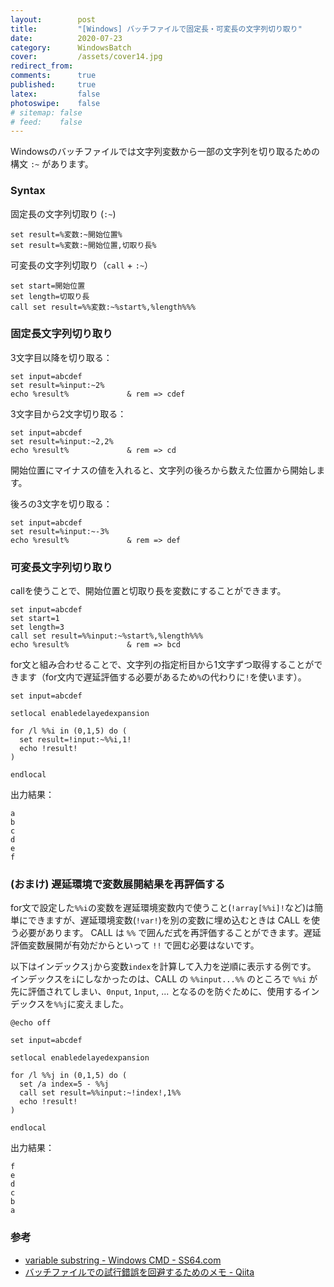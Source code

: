 ```yaml
---
layout:        post
title:         "[Windows] バッチファイルで固定長・可変長の文字列切り取り"
date:          2020-07-23
category:      WindowsBatch
cover:         /assets/cover14.jpg
redirect_from:
comments:      true
published:     true
latex:         false
photoswipe:    false
# sitemap: false
# feed:    false
---
```


Windowsのバッチファイルでは文字列変数から一部の文字列を切り取るための構文 `:~` があります。

### Syntax

固定長の文字列切取り (`:~`)

```batch
set result=%変数:~開始位置%
set result=%変数:~開始位置,切取り長%
```

可変長の文字列切取り（`call` + `:~`）

```batch
set start=開始位置
set length=切取り長
call set result=%%変数:~%start%,%length%%%
```

### 固定長文字列切り取り

3文字目以降を切り取る：

```batch
set input=abcdef
set result=%input:~2%
echo %result%             & rem => cdef
```

3文字目から2文字切り取る：

```batch
set input=abcdef
set result=%input:~2,2%
echo %result%             & rem => cd
```

開始位置にマイナスの値を入れると、文字列の後ろから数えた位置から開始します。

後ろの3文字を切り取る：

```batch
set input=abcdef
set result=%input:~-3%
echo %result%             & rem => def
```

### 可変長文字列切り取り

callを使うことで、開始位置と切取り長を変数にすることができます。

```batch
set input=abcdef
set start=1
set length=3
call set result=%%input:~%start%,%length%%%
echo %result%             & rem => bcd
```

for文と組み合わせることで、文字列の指定桁目から1文字ずつ取得することができます（for文内で遅延評価する必要があるため`%`の代わりに`!`を使います）。

```batch
set input=abcdef

setlocal enabledelayedexpansion

for /l %%i in (0,1,5) do (
  set result=!input:~%%i,1!
  echo !result!
)

endlocal
```

出力結果：

```output
a
b
c
d
e
f
```

### (おまけ) 遅延環境で変数展開結果を再評価する

for文で設定した`%%i`の変数を遅延環境変数内で使うこと(`!array[%%i]!`など)は簡単にできますが、遅延環境変数(`!var!`)を別の変数に埋め込むときは CALL を使う必要があります。
CALL は `%%` で囲んだ式を再評価することができます。遅延評価変数展開が有効だからといって `!!` で囲む必要はないです。

以下はインデックス`j`から変数`index`を計算して入力を逆順に表示する例です。
インデックスを`i`にしなかったのは、CALL の `%%input...%%` のところで `%%i` が先に評価されてしまい、`0nput`, `1nput`, ... となるのを防ぐために、使用するインデックスを`%%j`に変えました。

```batch
@echo off

set input=abcdef

setlocal enabledelayedexpansion

for /l %%j in (0,1,5) do (
  set /a index=5 - %%j
  call set result=%%input:~!index!,1%%
  echo !result!
)

endlocal
```

出力結果：

```output
f
e
d
c
b
a
```


### 参考

- [variable substring - Windows CMD - SS64.com](https://ss64.com/nt/syntax-substring.html)
- [バッチファイルでの試行錯誤を回避するためのメモ - Qiita](https://qiita.com/yz2cm/items/8058d503a1b84688af09#%E6%96%87%E5%AD%97%E5%88%97%E3%81%AE%E5%88%87%E5%87%BA%E3%81%97)
